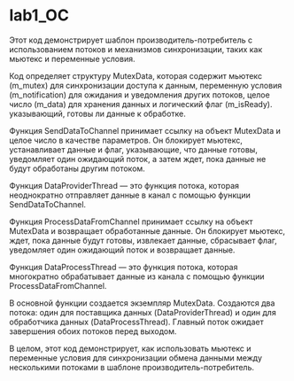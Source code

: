 # lab1_OC
Этот код демонстрирует шаблон производитель-потребитель с использованием потоков и механизмов синхронизации, таких как мьютекс и переменные условия.

Код определяет структуру MutexData, которая содержит мьютекс (m_mutex) для синхронизации доступа к данным, переменную условия (m_notification) для ожидания и уведомления других потоков, целое число (m_data) для хранения данных и логический флаг (m_isReady). указывающий, готовы ли данные к обработке.

Функция SendDataToChannel принимает ссылку на объект MutexData и целое число в качестве параметров. Он блокирует мьютекс, устанавливает данные и флаг, указывающие, что данные готовы, уведомляет один ожидающий поток, а затем ждет, пока данные не будут обработаны другим потоком.

Функция DataProviderThread — это функция потока, которая неоднократно отправляет данные в канал с помощью функции SendDataToChannel.

Функция ProcessDataFromChannel принимает ссылку на объект MutexData и возвращает обработанные данные. Он блокирует мьютекс, ждет, пока данные будут готовы, извлекает данные, сбрасывает флаг, уведомляет один ожидающий поток и возвращает данные.

Функция DataProcessThread — это функция потока, которая многократно обрабатывает данные из канала с помощью функции ProcessDataFromChannel.

В основной функции создается экземпляр MutexData. Создаются два потока: один для поставщика данных (DataProviderThread) и один для обработчика данных (DataProcessThread). Главный поток ожидает завершения обоих потоков перед выходом.

В целом, этот код демонстрирует, как использовать мьютекс и переменные условия для синхронизации обмена данными между несколькими потоками в шаблоне производитель-потребитель.


